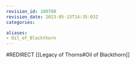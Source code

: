 ```yaml
---
revision_id: 100708
revision_date: 2023-05-13T14:35:03Z
categories:

aliases:
- Oil_of_Blackthorn
---
```


#REDIRECT [[Legacy of Thorns#Oil of Blackthorn]]